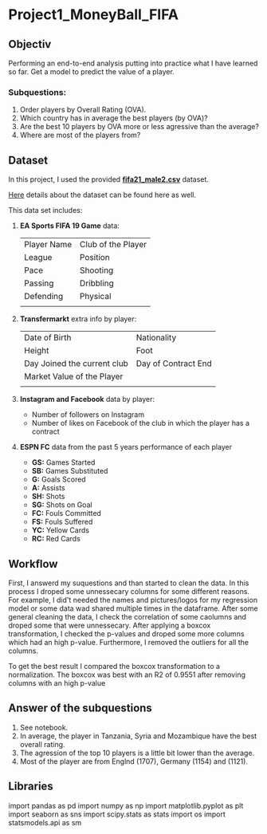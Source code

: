 # Project1_MoneyBall_FIFA

## Objectiv
Performing an end-to-end analysis putting into practice what I have learned so far. Get a model to predict the value of a player.

### Subquestions:
1. Order players by Overall Rating (OVA).
2. Which country has in average the best players (by OVA)?
3. Are the best 10 players by OVA more or less agressive than the average?
4. Where are most of the players from?

## Dataset 
In this project, I used the provided [**fifa21_male2.csv**](https://github.com/Ironhack-Data-0621-Remote/Project_FIFA_MoneyBall/tree/main/Data) dataset.

[Here](https://www.kaggle.com/ekrembayar/fifa-21-complete-player-dataset?select=fifa21_male2.csv) details about the dataset can be found here as well. 

This data set includes:

1. **EA Sports FIFA 19 Game** data:

    |   |   |
    |---|---|
    |  Player Name | Club of the Player   |
    | League  | Position  |
    | Pace  |  Shooting |
    |  Passing | Dribbling  |
    | Defending|Physical|
    |||


1. **Transfermarkt** extra info by player:

    |   |   |
    |---|---|
    |  Date of Birth| Nationality   |
    | Height  | Foot  |
    | Day Joined the current club  |  Day of Contract End |
    |  Market Value of the Player |  |
    |||


2. **Instagram and Facebook** data by player:

   - Number of followers on Instagram
   - Number of likes on Facebook of the club in which the player has a contract

4. **ESPN FC** data from the past 5 years performance of each player

   - **GS:** Games Started
   - **SB:** Games Substituted
   - **G:** Goals Scored
   - **A:** Assists
   - **SH:** Shots
   - **SG:** Shots on Goal
   - **FC:** Fouls Committed
   - **FS:** Fouls Suffered
   - **YC:** Yellow Cards
   - **RC:** Red Cards

## Workflow
First, I answerd my suquestions and than started to clean the data. In this process I droped some unnessecary columns for some different reasons. For example, I did't needed the names and pictures/logos for my regression model or some data wad shared multiple times in the dataframe.
After some general cleaning the data, I check the correlation of some caolumns and droped some that were unnessecary. After applying a boxcox transformation, I checked the p-values and droped some more columns which had an high p-value. Furthermore, I removed the outliers for all the columns.

To get the best result I compared the boxcox transformation to a normalization. The boxcox was best with an R2 of 0.9551 after removing columns with an high p-value


## Answer of the subquestions
1. See notebook.
2. In average, the player in Tanzania, Syria and Mozambique have the best overall rating.
3. The agression of the top 10 players is a little bit lower than the average.
4. Most of the player are from Englnd (1707), Germany (1154) and (1121).

## Libraries
import pandas as pd
import numpy as np
import matplotlib.pyplot as plt
import seaborn as sns
import scipy.stats as stats
import os
import statsmodels.api as sm

